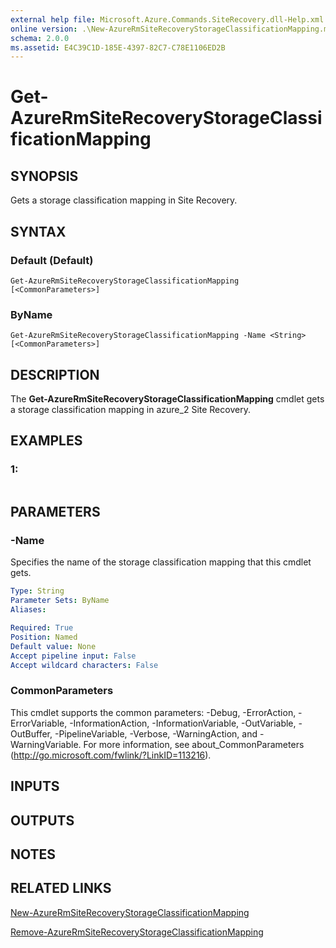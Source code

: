 ```yaml
---
external help file: Microsoft.Azure.Commands.SiteRecovery.dll-Help.xml
online version: .\New-AzureRmSiteRecoveryStorageClassificationMapping.md
schema: 2.0.0
ms.assetid: E4C39C1D-185E-4397-82C7-C78E1106ED2B
---
```


# Get-AzureRmSiteRecoveryStorageClassificationMapping

## SYNOPSIS
Gets a storage classification mapping in Site Recovery.

## SYNTAX

### Default (Default)
```
Get-AzureRmSiteRecoveryStorageClassificationMapping [<CommonParameters>]
```

### ByName
```
Get-AzureRmSiteRecoveryStorageClassificationMapping -Name <String> [<CommonParameters>]
```

## DESCRIPTION
The **Get-AzureRmSiteRecoveryStorageClassificationMapping** cmdlet gets a storage classification mapping in azure_2 Site Recovery.

## EXAMPLES

### 1:
```

```

## PARAMETERS

### -Name
Specifies the name of the storage classification mapping that this cmdlet gets.

```yaml
Type: String
Parameter Sets: ByName
Aliases: 

Required: True
Position: Named
Default value: None
Accept pipeline input: False
Accept wildcard characters: False
```

### CommonParameters
This cmdlet supports the common parameters: -Debug, -ErrorAction, -ErrorVariable, -InformationAction, -InformationVariable, -OutVariable, -OutBuffer, -PipelineVariable, -Verbose, -WarningAction, and -WarningVariable. For more information, see about_CommonParameters (http://go.microsoft.com/fwlink/?LinkID=113216).

## INPUTS

## OUTPUTS

## NOTES

## RELATED LINKS

[New-AzureRmSiteRecoveryStorageClassificationMapping](.\New-AzureRmSiteRecoveryStorageClassificationMapping.md)

[Remove-AzureRmSiteRecoveryStorageClassificationMapping](.\Remove-AzureRmSiteRecoveryStorageClassificationMapping.md)


